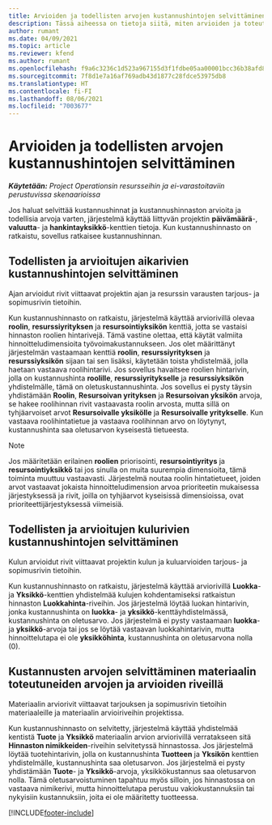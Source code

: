 ```yaml
---
title: Arvioiden ja todellisten arvojen kustannushintojen selvittäminen
description: Tässä aiheessa on tietoja siitä, miten arvioiden ja toteutuneiden kustannusten hinnat ratkaistaan.
author: rumant
ms.date: 04/09/2021
ms.topic: article
ms.reviewer: kfend
ms.author: rumant
ms.openlocfilehash: f9a6c3236c1d523a967155d3f1fdbe05aa00001bcc36b38afd86270c4cd1d7cc
ms.sourcegitcommit: 7f8d1e7a16af769adb43d1877c28fdce53975db8
ms.translationtype: HT
ms.contentlocale: fi-FI
ms.lasthandoff: 08/06/2021
ms.locfileid: "7003677"
---
```

# <a name="resolving-cost-prices-for-estimates-and-actuals"></a>Arvioiden ja todellisten arvojen kustannushintojen selvittäminen

_**Käytetään:** Project Operationsin resursseihin ja ei-varastoitaviin perustuvissa skenaarioissa_

Jos haluat selvittää kustannushinnat ja kustannushinnaston arvioita ja todellisia arvoja varten, järjestelmä käyttää liittyvän projektin **päivämäärä**-, **valuutta**- ja **hankintayksikkö**-kenttien tietoja. Kun kustannushinnasto on ratkaistu, sovellus ratkaisee kustannushinnan.

## <a name="resolving-cost-rates-on-actual-and-estimate-lines-for-time"></a>Todellisten ja arvioitujen aikarivien kustannushintojen selvittäminen

Ajan arvioidut rivit viittaavat projektin ajan ja resurssin varausten tarjous- ja sopimusrivin tietoihin.

Kun kustannushinnasto on ratkaistu, järjestelmä käyttää arviorivillä olevaa **roolin**, **resurssiyrityksen** ja **resursointiyksikön** kenttiä, jotta se vastaisi hinnaston roolien hintarivejä. Tämä vastine olettaa, että käytät valmiita hinnoitteludimensioita työvoimakustannukseen. Jos olet määrittänyt järjestelmän vastaamaan kenttiä **roolin**, **resurssiyrityksen** ja **resurssiyksikön** sijaan tai sen lisäksi, käytetään toista yhdistelmää, jolla haetaan vastaava roolihintarivi. Jos sovellus havaitsee roolien hintarivin, jolla on kustannushinta **roolille**, **resurssiyritykselle** ja **resurssiyksikön** yhdistelmälle, tämä on oletuskustannushinta. Jos sovellus ei pysty täysin yhdistämään **Roolin**, **Resursoivan yrityksen** ja **Resursoivan yksikön** arvoja, se hakee roolihinnan rivit vastaavasta roolin arvosta, mutta sillä on tyhjäarvoiset arvot **Resursoivalle yksikölle** ja **Resursoivalle yritykselle**. Kun vastaava roolihintatietue ja vastaava roolihinnan arvo on löytynyt, kustannushinta saa oletusarvon kyseisestä tietueesta. 

> [!NOTE]
> Jos määritetään erilainen **roolien** priorisointi, **resursointiyritys** ja **resursointiyksikkö** tai jos sinulla on muita suurempia dimensioita, tämä toiminta muuttuu vastaavasti. Järjestelmä noutaa roolin hintatietueet, joiden arvot vastaavat jokaista hinnoitteludimension arvoa prioriteetin mukaisessa järjestyksessä ja rivit, joilla on tyhjäarvot kyseisissä dimensioissa, ovat prioriteettijärjestyksessä viimeisiä.

## <a name="resolving-cost-rates-on-actual-and-estimate-lines-for-expense"></a>Todellisten ja arvioitujen kulurivien kustannushintojen selvittäminen

Kulun arvioidut rivit viittaavat projektin kulun ja kuluarvioiden tarjous- ja sopimusrivin tietoihin.

Kun kustannushinnasto on ratkaistu, järjestelmä käyttää arviorivillä **Luokka**- ja **Yksikkö**-kenttien yhdistelmää kulujen kohdentamiseksi ratkaistun hinnaston **Luokkahinta**-riveihin. Jos järjestelmä löytää luokan hintarivin, jonka kustannushinta on **luokka**- ja **yksikkö**-kenttäyhdistelmässä, kustannushinta on oletusarvo. Jos järjestelmä ei pysty vastaamaan **luokka**- ja **yksikkö**-arvoja tai jos se löytää vastaavan luokkahintarivin, mutta hinnoittelutapa ei ole **yksikköhinta**, kustannushinta on oletusarvona nolla (0).

## <a name="resolving-cost-rates-on-actual-and-estimate-lines-for-material"></a>Kustannusten arvojen selvittäminen materiaalin toteutuneiden arvojen ja arvioiden riveillä

Materiaalin arviorivit viittaavat tarjouksen ja sopimusrivin tietoihin materiaaleille ja materiaalin arvioiriveihin projektissa.

Kun kustannushinnasto on selvitetty, järjestelmä käyttää yhdistelmää kentistä **Tuote** ja **Yksikkö** materiaalin arvion arviorivillä verratakseen sitä **Hinnaston nimikkeiden**-riveihin selvitetyssä hinnastossa. Jos järjestelmä löytää tuotehintarivin, jolla on kustannushinta **Tuotteen** ja **Yksikön** kenttien yhdistelmälle, kustannushinta saa oletusarvon. Jos järjestelmä ei pysty yhdistämään **Tuote**- ja **Yksikkö**-arvoja, yksikkökustannus saa oletusarvon nolla. Tämä oletusarvoistuminen tapahtuu myös silloin, jos hinnastossa on vastaava nimikerivi, mutta hinnoittelutapa perustuu vakiokustannuksiin tai nykyisiin kustannuksiin, joita ei ole määritetty tuotteessa.

[!INCLUDE[footer-include](../includes/footer-banner.md)]

